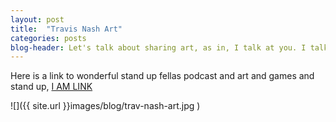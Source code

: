 ```yaml
---
layout: post
title:  "Travis Nash Art"
categories: posts
blog-header: Let's talk about sharing art, as in, I talk at you. I talk art you.
---
```


Here is a link to wonderful stand up fellas podcast and art and games and stand up, [I AM LINK](http://www.travnash.com/)



![]({{ site.url }}images/blog/trav-nash-art.jpg )



